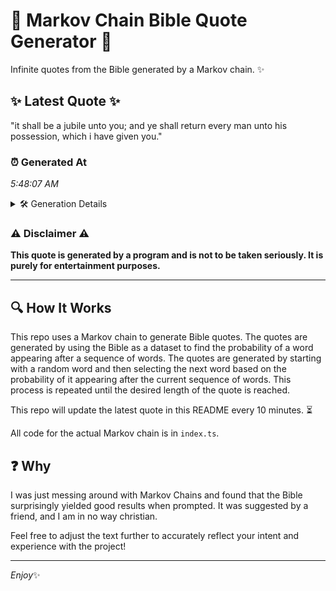 # 📖 Markov Chain Bible Quote Generator 📖

Infinite quotes from the Bible generated by a Markov chain. ✨

## ✨ Latest Quote ✨
"it shall be a jubile unto you; and ye shall return every man unto his possession, which i have given you."

### ⏰ Generated At
*5:48:07 AM*

<details>
    <summary>🛠️ Generation Details</summary>
    <p>
        <strong>🌱 Seed:</strong> it<br>
        <strong>🔄 Iterations:</strong> 20<br>
        <strong>📜 Context History:</strong><br>[ it ]: shall<br>[ it, shall ]: be<br>[ it, shall, be ]: a<br>[ it, shall, be, a ]: jubile<br>[ it, shall, be, a, jubile ]: unto<br>[ it, shall, be, a, jubile, unto ]: you;<br>[ shall, be, a, jubile, unto, you; ]: and<br>[ be, a, jubile, unto, you;, and ]: ye<br>[ a, jubile, unto, you;, and, ye ]: shall<br>[ jubile, unto, you;, and, ye, shall ]: return<br>[ unto, you;, and, ye, shall, return ]: every<br>[ you;, and, ye, shall, return, every ]: man<br>[ and, ye, shall, return, every, man ]: unto<br>[ ye, shall, return, every, man, unto ]: his<br>[ shall, return, every, man, unto, his ]: possession,<br>[ return, every, man, unto, his, possession, ]: which<br>[ every, man, unto, his, possession,, which ]: i<br>[ man, unto, his, possession,, which, i ]: have<br>[ unto, his, possession,, which, i, have ]: given<br>[ his, possession,, which, i, have, given ]: you.<br>
    </p>
</details>

### ⚠️ Disclaimer ⚠️
**This quote is generated by a program and is not to be taken seriously. It is purely for entertainment purposes.**

---

## 🔍 How It Works

This repo uses a Markov chain to generate Bible quotes. The quotes are generated by using the Bible as a dataset to find the probability of a word appearing after a sequence of words. The quotes are generated by starting with a random word and then selecting the next word based on the probability of it appearing after the current sequence of words. This process is repeated until the desired length of the quote is reached.

This repo will update the latest quote in this README every 10 minutes. ⏳

All code for the actual Markov chain is in `index.ts`.

## ❓ Why

I was just messing around with Markov Chains and found that the Bible surprisingly yielded good results when prompted. 
It was suggested by a friend, and I am in no way christian.

Feel free to adjust the text further to accurately reflect your intent and experience with the project!

---

*Enjoy*✨
